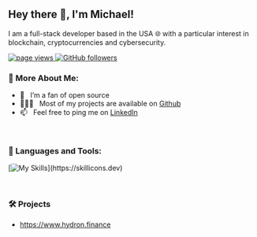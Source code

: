 ## Hey there 👋, I'm Michael!

I am a full-stack developer based in the USA 🌐 with a particular interest in blockchain, cryptocurrencies and cybersecurity.

<p align="left">
  <a href="https://github.com/michaeldavid1999/michaeldavid1999">
    <img src="https://komarev.com/ghpvc/?username=michaeldavid1999" alt="page views" />
  </a>
  <a href="https://github.com/michaeldavid1999?tab=followers">
    <img alt="GitHub followers" src="https://img.shields.io/github/followers/michaeldavid1999?color=green&logo=github">
  </a>
</p>

### 🧐 More About Me:

- 🤝 &nbsp; I’m a fan of open source
- 👨🏻‍💻 &nbsp; Most of my projects are available on [Github](https://github.com/michaeldavid1999?tab=repositories)
- 📫 &nbsp; Feel free to ping me on [LinkedIn](https://www.linkedin.com/in/michael-benolkin/)

<br>

### 🔨 Languages and Tools:

[![My Skills](https://skillicons.dev/icons?i=js,ts,html,css,tailwind,react,redux,nextjs,nodejs,apollo,graphql,solidity,bash,git,ipfs,linux,py,tensorflow,vercel,vscode,)](https://skillicons.dev)

<br>

### 🛠️  Projects

- https://www.hydron.finance
